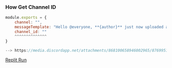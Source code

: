 ### How Get Channel ID

```js
module.exports = {
    channel: "",
    messageTemplate: "Hello @everyone, **{author}** just now uploaded a video **{title}**!\n{url}",
    channel_id: "" 
    ^^^^^^^^^^^^^^
}

--> https://media.discordapp.net/attachments/868100658946002965/876995167419260938/YouTube_Gif.gif

```

[Replit Run](https://replit.com/@ArbawiStudio/YouTube-Notification)
